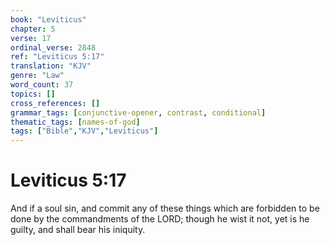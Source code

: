 ```yaml
---
book: "Leviticus"
chapter: 5
verse: 17
ordinal_verse: 2848
ref: "Leviticus 5:17"
translation: "KJV"
genre: "Law"
word_count: 37
topics: []
cross_references: []
grammar_tags: [conjunctive-opener, contrast, conditional]
thematic_tags: [names-of-god]
tags: ["Bible","KJV","Leviticus"]
---
```


# Leviticus 5:17

And if a soul sin, and commit any of these things which are forbidden to be done by the commandments of the LORD; though he wist it not, yet is he guilty, and shall bear his iniquity.
